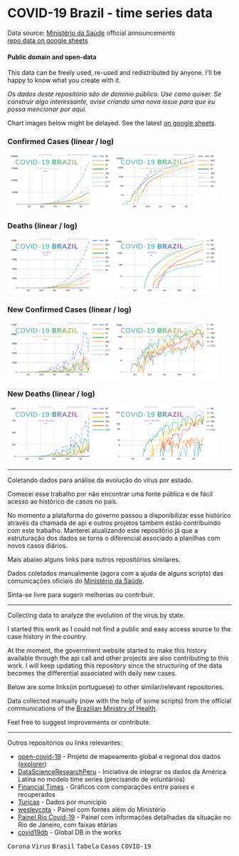 # COVID-19 Brazil - time series data

Data source: [Ministério da Saúde](https://covid.saude.gov.br/) official announcements\
[repo data on google sheets](https://docs.google.com/spreadsheets/d/1L1CnyeKA8ZJprzFCa3ZiRIzcP44mahmcG4M_hnlbMFQ/edit?usp=sharing)

#### Public domain and open-data
This data can be freely used, re-used and redistributed by anyone. I'll be happy to know what you create with it.

*Os dados deste repositório são de domínio público. Use como quiser. Se construir algo interessante, avise criando uma nova issue para que eu possa mencionar por aqui.*


Chart images below might be delayed. See the latest [on google sheets](https://docs.google.com/spreadsheets/d/1L1CnyeKA8ZJprzFCa3ZiRIzcP44mahmcG4M_hnlbMFQ/edit?usp=sharing).
### Confirmed Cases (linear / log)
<img src="/docs/confirmed-linear.png" align="left" width="47%"/> 
<img src="/docs/confirmed-log.png" width="47%"/>

### Deaths (linear / log)
<img src="/docs/deaths-linear.png" align="left" width="47%"/> 
<img src="/docs/deaths-log.png" width="47%"/>

### New Confirmed Cases (linear / log)
<img src="/docs/confirmed-new-linear.png" align="left" width="47%"/> 
<img src="/docs/confirmed-new-log.png" width="47%"/>

### New Deaths (linear / log)
<img src="/docs/deaths-new-linear.png" align="left" width="47%"/> 
<img src="/docs/deaths-new-log.png" width="47%"/>

----

Coletando dados para análise da evolução do vírus por estado.

Comecei esse trabalho por não encontrar uma fonte pública e de fácil acesso ao histórico de casos no país. 

No momento a plataforma do governo passou a disponibilizar esse histórico através da chamada de api e outros projetos também estão contribuindo com este trabalho. Manterei atualizando este repositório já que a estruturação dos dados se torna o diferencial associado a planilhas com novos casos diários.

Mais abaixo alguns links para outros repositórios similares.

Dados coletados manualmente (agora com a ajuda de alguns scripts) das comunicações oficiais do [Ministério da Saúde](https://covid.saude.gov.br/).

Sinta-se livre para sugerir melhorias ou contribuir.

----

Collecting data to analyze the evolution of the virus by state.

I started this work as I could not find a public and easy access source to the case history in the country.

At the moment, the government website started to make this history available through the api call and other projects are also contributing to this work. I will keep updating this repository since the structuring of the data becomes the differential associated with daily new cases.

Below are some links(in portuguese) to other similar/relevant repositories.

Data collected manually (now with the help of some scripts) from the official communications of the [Brazilian Ministry of Health](https://covid.saude.gov.br/).

Feel free to suggest improvements or contribute.


----


Outros repositórios ou links relevantes:
- [open-covid-19](https://github.com/open-covid-19/data) - Projeto de mapeamento global e regional dos dados ([explorer](https://open-covid-19.github.io/explorer/))
- [DataScienceResearchPeru](https://github.com/DataScienceResearchPeru/covid-19_latinoamerica) - Iniciativa de integrar os dados da América Latina no modelo time series (precisando de voluntários)
- [Financial Times](https://www.ft.com/coronavirus-latest) - Gráficos com comparações entre países e recuperados
- [Turicas](https://github.com/turicas/covid19-br) - Dados por município
- [wesleycota](https://labs.wesleycota.com/sarscov2/br/#) - Painel com fontes além do Ministério
- [Painel Rio Covid-19](https://experience.arcgis.com/experience/38efc69787a346959c931568bd9e2cc4/) - Painel com informações detalhadas da situação no Rio de Janeiro, com faixas etárias
- [covid19db](https://covid19db.github.io/data.html) - Global DB in the works



<kbd>Corona</kbd> <kbd>Virus</kbd> <kbd>Brasil</kbd> <kbd>Tabela</kbd> <kbd>Casos</kbd> <kbd>COVID-19</kbd>
